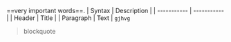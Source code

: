 ==very important words==.
| Syntax | Description |
| ----------- | ----------- |
| Header | Title |
| Paragraph | Text |
```gjhvg```
> blockquote